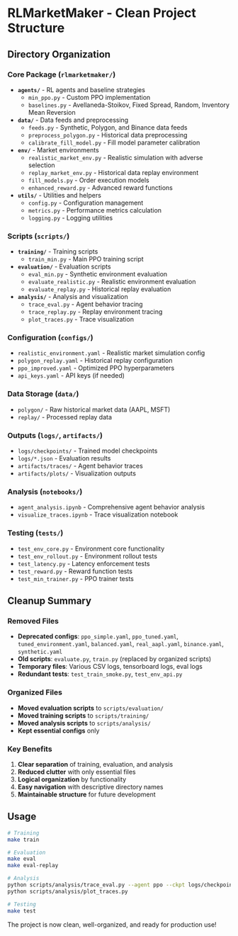 # RLMarketMaker - Clean Project Structure

## Directory Organization

### Core Package (`rlmarketmaker/`)
- **`agents/`** - RL agents and baseline strategies
  - `min_ppo.py` - Custom PPO implementation
  - `baselines.py` - Avellaneda-Stoikov, Fixed Spread, Random, Inventory Mean Reversion
- **`data/`** - Data feeds and preprocessing
  - `feeds.py` - Synthetic, Polygon, and Binance data feeds
  - `preprocess_polygon.py` - Historical data preprocessing
  - `calibrate_fill_model.py` - Fill model parameter calibration
- **`env/`** - Market environments
  - `realistic_market_env.py` - Realistic simulation with adverse selection
  - `replay_market_env.py` - Historical data replay environment
  - `fill_models.py` - Order execution models
  - `enhanced_reward.py` - Advanced reward functions
- **`utils/`** - Utilities and helpers
  - `config.py` - Configuration management
  - `metrics.py` - Performance metrics calculation
  - `logging.py` - Logging utilities

### Scripts (`scripts/`)
- **`training/`** - Training scripts
  - `train_min.py` - Main PPO training script
- **`evaluation/`** - Evaluation scripts
  - `eval_min.py` - Synthetic environment evaluation
  - `evaluate_realistic.py` - Realistic environment evaluation
  - `evaluate_replay.py` - Historical replay evaluation
- **`analysis/`** - Analysis and visualization
  - `trace_eval.py` - Agent behavior tracing
  - `trace_replay.py` - Replay environment tracing
  - `plot_traces.py` - Trace visualization

### Configuration (`configs/`)
- `realistic_environment.yaml` - Realistic market simulation config
- `polygon_replay.yaml` - Historical replay configuration
- `ppo_improved.yaml` - Optimized PPO hyperparameters
- `api_keys.yaml` - API keys (if needed)

### Data Storage (`data/`)
- `polygon/` - Raw historical market data (AAPL, MSFT)
- `replay/` - Processed replay data

### Outputs (`logs/`, `artifacts/`)
- `logs/checkpoints/` - Trained model checkpoints
- `logs/*.json` - Evaluation results
- `artifacts/traces/` - Agent behavior traces
- `artifacts/plots/` - Visualization outputs

### Analysis (`notebooks/`)
- `agent_analysis.ipynb` - Comprehensive agent behavior analysis
- `visualize_traces.ipynb` - Trace visualization notebook

### Testing (`tests/`)
- `test_env_core.py` - Environment core functionality
- `test_env_rollout.py` - Environment rollout tests
- `test_latency.py` - Latency enforcement tests
- `test_reward.py` - Reward function tests
- `test_min_trainer.py` - PPO trainer tests

## Cleanup Summary

### Removed Files
- **Deprecated configs**: `ppo_simple.yaml`, `ppo_tuned.yaml`, `tuned_environment.yaml`, `balanced.yaml`, `real_aapl.yaml`, `binance.yaml`, `synthetic.yaml`
- **Old scripts**: `evaluate.py`, `train.py` (replaced by organized scripts)
- **Temporary files**: Various CSV logs, tensorboard logs, eval logs
- **Redundant tests**: `test_train_smoke.py`, `test_env_api.py`

### Organized Files
- **Moved evaluation scripts** to `scripts/evaluation/`
- **Moved training scripts** to `scripts/training/`
- **Moved analysis scripts** to `scripts/analysis/`
- **Kept essential configs** only

### Key Benefits
1. **Clear separation** of training, evaluation, and analysis
2. **Reduced clutter** with only essential files
3. **Logical organization** by functionality
4. **Easy navigation** with descriptive directory names
5. **Maintainable structure** for future development

## Usage

```bash
# Training
make train

# Evaluation
make eval
make eval-replay

# Analysis
python scripts/analysis/trace_eval.py --agent ppo --ckpt logs/checkpoints/policy.pt
python scripts/analysis/plot_traces.py

# Testing
make test
```

The project is now clean, well-organized, and ready for production use!
